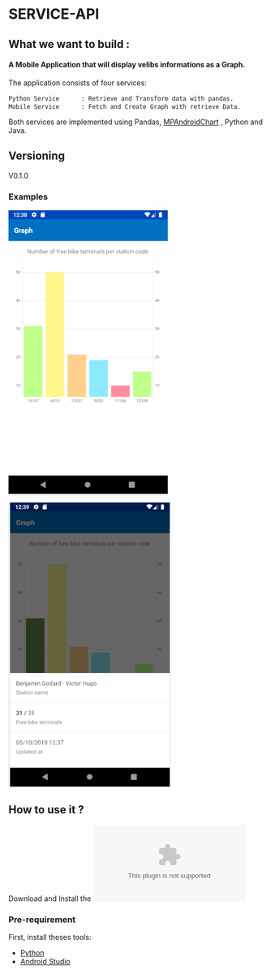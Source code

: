 # SERVICE-API

## What we want to build :

#### A Mobile Application that will display velibs informations as a Graph.

The application consists of four services:

    Python Service      : Retrieve and Transform data with pandas.
    Mobile Service      : Fetch and Create Graph with retrieve Data.

Both services are implemented using Pandas, [MPAndroidChart](https://github.com/PhilJay/MPAndroidChart)
, Python and Java.

## Versioning

V0.1.0

### Examples

![Total_Terminals](Total_Terminal.png)

![Info_Terminal](Info_Terminal.png)

## How to use it ?

Download and Install the ![apk ](Terminal.apk)

### Pre-requirement

First, install theses tools:

- [Python](https://www.python.org)
- [Android Studio](https://developer.android.com)
